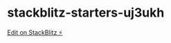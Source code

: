 # stackblitz-starters-uj3ukh

[Edit on StackBlitz ⚡️](https://stackblitz.com/edit/stackblitz-starters-uj3ukh)
